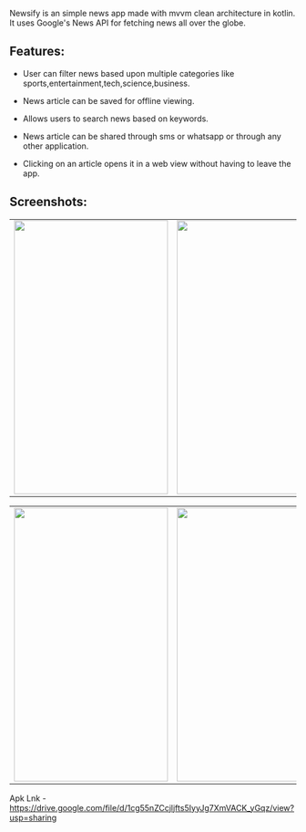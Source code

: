 Newsify is an simple news app made with mvvm clean architecture in kotlin. It uses Google's News API for fetching news all over the globe.

## Features:

- User can filter news based upon multiple categories like sports,entertainment,tech,science,business.

- News article can be saved for offline viewing.

- Allows users to search news based on keywords.

- News article can be shared through sms or whatsapp or through any other application.

- Clicking on an article opens it in a web view without having to leave the app.

## Screenshots:

<table>
  <tr>
  </tr>
  <tr>
    <td><img src="screenshots/Screenshot from 2022-04-09 01-23-51.png" width=270 height=480></td>
    <td><img src="screenshots/Screenshot from 2022-04-09 01-24-04.png" width=270 height=480></td>
    <td><img src="screenshots/Screenshot from 2022-04-09 01-24-35.png" width=270 height=480></td>
  </tr>
 </table>
 
 <table>
  <tr>
  </tr>
  <tr>
    <td><img src="screenshots/Screenshot from 2022-04-09 01-23-51.png" width=270 height=480></td>
    <td><img src="screenshots/Screenshot from 2022-04-09 01-24-04.png" width=270 height=480></td>
  </tr>
 </table>


Apk Lnk - https://drive.google.com/file/d/1cg55nZCcjljfts5IyyJg7XmVACK_yGqz/view?usp=sharing
